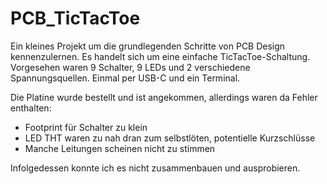 # PCB_TicTacToe

Ein kleines Projekt um die grundlegenden Schritte von PCB Design kennenzulernen.
Es handelt sich um eine einfache TicTacToe-Schaltung. Vorgesehen waren 9 Schalter,
9 LEDs und 2 verschiedene Spannungsquellen. Einmal per USB-C und ein Terminal.

Die Platine wurde bestellt und ist angekommen, allerdings waren da Fehler enthalten:
- Footprint für Schalter zu klein
- LED THT waren zu nah dran zum selbstlöten, potentielle Kurzschlüsse
- Manche Leitungen scheinen nicht zu stimmen

Infolgedessen konnte ich es nicht zusammenbauen und ausprobieren. 
